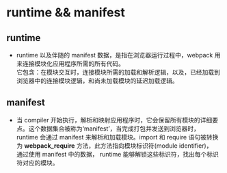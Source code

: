 # runtime && manifest

## runtime 
* runtime 以及伴随的 manifest 数据，是指在浏览器运行过程中，webpack 用来连接模块化应用程序所需的所有代码。  
  它包含：在模块交互时，连接模块所需的加载和解析逻辑，以及，已经加载到浏览器中的连接模块逻辑，和尚未加载模块的延迟加载逻辑。

## manifest 
* 当 compiler 开始执行，解析和映射应用程序时，它会保留所有模块的详细要点。这个数据集合被称为‘manifest’，当完成打包并发送到浏览器时，  
  runtime 会通过 manifest 来解析和加载模块。import 和 require 语句被转换为 __webpack_require__ 方法，此方法指向模块标识符(module identifier)，  
  通过使用 manifest 中的数据， runtime 能够解锁这些标识符，找出每个标识符对应的模块。
